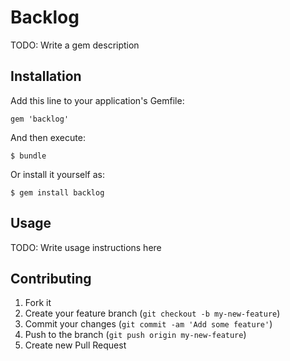 # Backlog

TODO: Write a gem description

## Installation

Add this line to your application's Gemfile:

    gem 'backlog'

And then execute:

    $ bundle

Or install it yourself as:

    $ gem install backlog

## Usage

TODO: Write usage instructions here

## Contributing

1. Fork it
2. Create your feature branch (`git checkout -b my-new-feature`)
3. Commit your changes (`git commit -am 'Add some feature'`)
4. Push to the branch (`git push origin my-new-feature`)
5. Create new Pull Request
